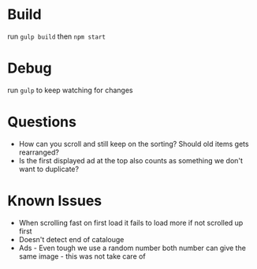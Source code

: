 
Build
====
run `gulp build`
then `npm start`

Debug
====
run `gulp` to keep watching for changes

Questions
====

* How can you scroll and still keep on the sorting? Should old items gets rearranged?
* Is the first displayed ad at the top also counts as something we don't want to duplicate?

Known Issues
====
* When scrolling fast on first load it fails to load more if not scrolled up first
* Doesn't detect end of catalouge 
* Ads - Even tough we use a random number both number can give the same image - this was not take care of